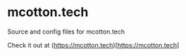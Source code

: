 # mcotton.tech
Source and config files for mcotton.tech


Check it out at (https://mcotton.tech)[https://mcotton.tech]